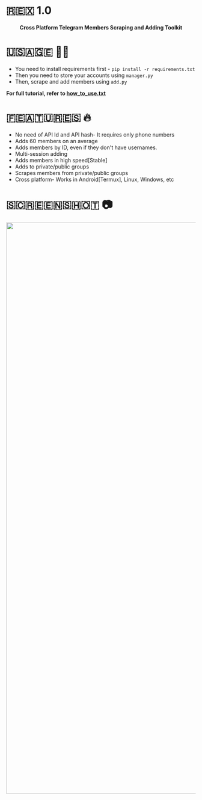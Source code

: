 # 🇷‌🇪‌🇽‌ 1.0
<p align='center'><b>Cross Platform Telegram Members Scraping and Adding Toolkit</b></p>

# 🇺‌🇸‌🇦‌🇬‌🇪‌ 👨‍🔧

* You need to install requirements first - `pip install -r requirements.txt`
* Then you need to store your accounts using `manager.py`
* Then, scrape and add members using `add.py`

<b> For full tutorial, refer to <a href='https://github.com/krish775/Rex-TG-Member-Adder/blob/main/how_to_use.txt'>how_to_use.txt</a> </b>

# 🇫‌🇪‌🇦‌🇹‌🇺‌🇷‌🇪‌🇸‌ 🔥

* No need of API Id and API hash- It requires only phone numbers
* Adds 60 members on an average
* Adds members by ID, even if they don't have usernames.
* Multi-session adding 
* Adds members in high speed[Stable]
* Adds to private/public groups
* Scrapes members from private/public groups
* Cross platform- Works in Android[Termux], Linux, Windows, etc

# 🇸‌🇨‌🇷‌🇪‌🇪‌🇳‌🇸‌🇭‌🇴‌🇹‌ 📷
<p align='center'><img src='https://github.com/krish775/Rex-TG-Member-Adder/blob/main/Screenshot_20210814-153259_Termux.png' width='720' height='1520'></p>
